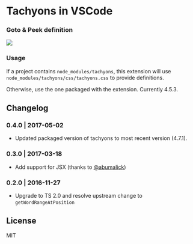 # Tachyons in VSCode

### Goto & Peek definition

![](tachyons.gif)

### Usage

If a project contains `node_modules/tachyons`, this extension will use `node_modules/tachyons/css/tachyons.css` to provide definitions.

Otherwise, use the one packaged with the extension. Currently 4.5.3.

## Changelog

### 0.4.0 | 2017-05-02

- Updated packaged version of tachyons to most recent version (4.7.1).

### 0.3.0 | 2017-03-18

- Add support for JSX (thanks to [@abumalick](https://github.com/abumalick))

### 0.2.0 | 2016-11-27

- Upgrade to TS 2.0 and resolve upstream change to `getWordRangeAtPosition`

## License

MIT
